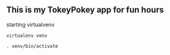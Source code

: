 ## This is my TokeyPokey app for fun hours

starting virtualvenv

 `virtualenv venv`

 `. venv/bin/activate`